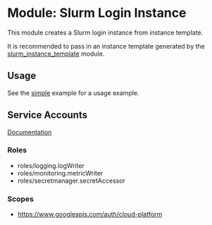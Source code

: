 # Module: Slurm Login Instance

This module creates a Slurm login instance from instance template.

It is recommended to pass in an instance template generated by the
[slurm_instance_template](../slurm_instance_template) module.

## Usage

See the [simple](../../examples/slurm_login_instance/simple) example for a
usage example.

## Service Accounts

[Documentation](https://cloud.google.com/iam/docs/service-accounts)

### Roles

- roles/logging.logWriter
- roles/monitoring.metricWriter
- roles/secretmanager.secretAccessor

### Scopes

- https://www.googleapis.com/auth/cloud-platform
